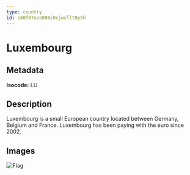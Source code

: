 ```yaml
---
type: country
id: cm0f87xzo000i0cjwcllt0y5h
---
```


# Luxembourg

## Metadata

**Isocode:** LU

## Description

Luxembourg is a small European country located between Germany, Belgium and France. Luxembourg has been paying with the euro since 2002.

## Images

![Flag](https://res.cloudinary.com/coinection/image/upload/v1582141076/images/flags/luxembourg_nyz55g.png)
